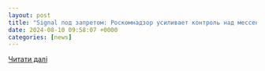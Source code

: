 ```yaml
---
layout: post
title: "Signal под запретом: Роскомнадзор усиливает контроль над мессенджерами – ИТ рынок | IT-World.ru"
date: 2024-08-10 09:58:07 +0000
categories: [news]
---
```


[Читати далі](https://www.it-world.ru/it-news/market/218775.html)
